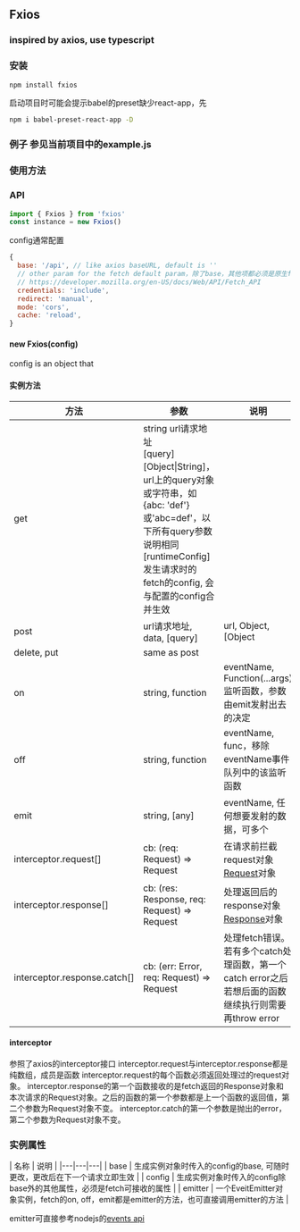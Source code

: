 ## Fxios

### inspired by axios, use typescript

### 安装

```bash
npm install fxios
```

启动项目时可能会提示babel的preset缺少react-app，先
```bash
npm i babel-preset-react-app -D
```

### 例子 参见当前项目中的example.js

### 使用方法

### API

```js
import { Fxios } from 'fxios'
const instance = new Fxios()
```

config通常配置
```js
{
  base: '/api', // like axios baseURL, default is ''
  // other param for the fetch default param，除了base，其他项都必须是原生fetch可接受的参数
  // https://developer.mozilla.org/en-US/docs/Web/API/Fetch_API
  credentials: 'include',
  redirect: 'manual',
  mode: 'cors',
  cache: 'reload',
}
```

#### new Fxios(config)

config is an object that

#### 实例方法
| 方法 | 参数 | 说明 |
|---|---|---|
| get | string url请求地址<br /> [query][Object&#124;String]，url上的query对象或字符串，如{abc: 'def'}或'abc=def'，以下所有query参数说明相同<br> [runtimeConfig] 发生请求时的fetch的config, 会与配置的config合并生效 |
| post | url请求地址, data, [query] | url, Object, [Object|String], [runtimeConfig] |
| delete, put | same as post |
| on | string, function | eventName, Function(...args) 监听函数，参数由emit发射出去的决定 |
| off | string, function | eventName, func，移除eventName事件队列中的该监听函数 |
| emit | string, [any] | eventName, 任何想要发射的数据，可多个 |
| interceptor.request[] | cb: (req: Request) => Request | 在请求前拦截request对象 [Request](https://developer.mozilla.org/en-US/docs/Web/API/Request)对象 |
| interceptor.response[] | cb: (res: Response, req: Request) => Request | 处理返回后的response对象 [Response](https://developer.mozilla.org/en-US/docs/Web/API/Response)对象 |
| interceptor.response.catch[] | cb: (err: Error, req: Request) => Request | 处理fetch错误。若有多个catch处理函数，第一个catch error之后若想后面的函数继续执行则需要再throw error |

#### interceptor

参照了axios的interceptor接口
interceptor.request与interceptor.response都是纯数组，成员是函数
interceptor.request的每个函数必须返回处理过的request对象。
interceptor.response的第一个函数接收的是fetch返回的Response对象和本次请求的Request对象。之后的函数的第一个参数都是上一个函数的返回值，第二个参数为Request对象不变。
interceptor.catch的第一个参数是抛出的error，第二个参数为Request对象不变。

### 实例属性

| 名称 | 说明 |
|---|---|---|
| base | 生成实例对象时传入的config的base, 可随时更改，更改后在下一个请求立即生效 |
| config | 生成实例对象时传入的config除base外的其他属性，必须是fetch可接收的属性 |
| emitter | 一个EveitEmitter对象实例，fetch的on, off，emit都是emitter的方法，也可直接调用emitter的方法 |

emitter可直接参考nodejs的[events api](https://nodejs.org/api/events.html)
